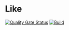 ﻿# Like

[![Quality Gate Status](https://sonarcloud.io/api/project_badges/measure?project=beysed_like&metric=alert_status)](https://sonarcloud.io/summary/new_code?id=beysed_like)
[![Build](https://github.com/beysed/like/actions/workflows/build.yml/badge.svg)](https://github.com/beysed/like/actions/workflows/build.yml)
